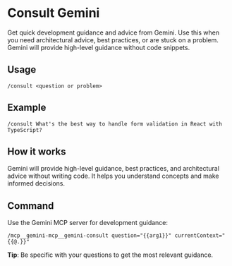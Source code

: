 # Consult Gemini

Get quick development guidance and advice from Gemini. Use this when you need architectural advice, best practices, or are stuck on a problem. Gemini will provide high-level guidance without code snippets.

## Usage
`/consult <question or problem>`

## Example
`/consult What's the best way to handle form validation in React with TypeScript?`

## How it works
Gemini will provide high-level guidance, best practices, and architectural advice without writing code. It helps you understand concepts and make informed decisions.

## Command
Use the Gemini MCP server for development guidance:

```
/mcp__gemini-mcp__gemini-consult question="{{arg1}}" currentContext="{{@.}}"
```

**Tip**: Be specific with your questions to get the most relevant guidance.